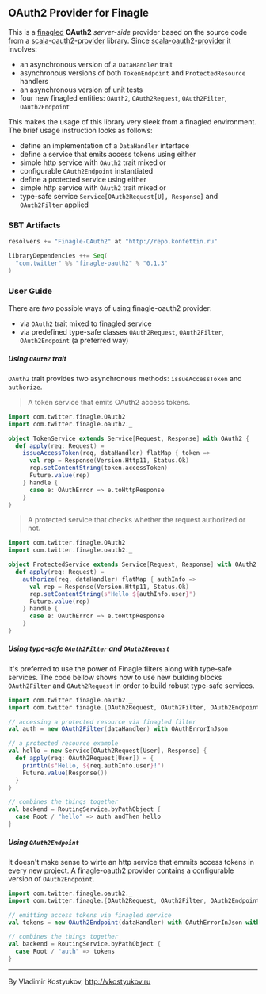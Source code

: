 OAuth2 Provider for Finagle
---------------------------------------

This is a [finagled](https://github.com/twitter/finagle) **OAuth2** _server-side_ provider based on the source code from 
a [scala-oauth2-provider](https://github.com/nulab/scala-oauth2-provider) library. 
Since [scala-oauth2-provider](https://github.com/nulab/scala-oauth2-provider) it involves: 

 - an asynchronous version of a `DataHandler` trait
 - asynchronous versions of both `TokenEndpoint` and `ProtectedResource` handlers
 - an asynchronous version of unit tests
 - four new finagled entities: `OAuth2`, `OAuth2Request`, `OAuth2Filter`, `OAuth2Endpoint`

This makes the usage of this library very sleek from a finagled environment. The brief usage instruction looks as follows:

 - define an implementation of a `DataHandler` interface
 - define a service that emits access tokens using either
  - simple http service with `OAuth2` trait mixed or
  - configurable `OAuth2Endpoint` instantiated
 - define a protected service using either
  - simple http service with `OAuth2` trait mixed or
  - type-safe service `Service[OAuth2Request[U], Response]` and `OAuth2Filter` applied

### SBT Artifacts
```scala
resolvers += "Finagle-OAuth2" at "http://repo.konfettin.ru"

libraryDependencies ++= Seq(
  "com.twitter" %% "finagle-oauth2" % "0.1.3"
)
```

### User Guide

There are _two_ possible ways of using finagle-oauth2 provider:
- via `OAuth2` trait mixed to finagled service
- via predefined type-safe classes `OAuth2Request`, `OAuth2Filter`, `OAuth2Endpoint` (a preferred way)

##### Using `OAuth2` trait

`OAuth2` trait provides two asynchronous methods: `issueAccessToken` and `authorize`. 

> A token service that emits OAuth2 access tokens.

```scala
import com.twitter.finagle.OAuth2
import com.twitter.finagle.oauth2._

object TokenService extends Service[Request, Response] with OAuth2 {
  def apply(req: Request) = 
    issueAccessToken(req, dataHandler) flatMap { token =>
      val rep = Response(Version.Http11, Status.Ok)
      rep.setContentString(token.accessToken)
      Future.value(rep)
    } handle {
      case e: OAuthError => e.toHttpResponse
    }
}
```

> A protected service that checks whether the request authorized or not.

```scala
import com.twitter.finagle.OAuth2
import com.twitter.finagle.oauth2._

object ProtectedService extends Service[Request, Response] with OAuth2 {
  def apply(req: Request) =
    authorize(req, dataHandler) flatMap { authInfo =>
      val rep = Response(Version.Http11, Status.Ok)
      rep.setContentString(s"Hello ${authInfo.user}")
      Future.value(rep)
    } handle {
      case e: OAuthError => e.toHttpResponse
    }
}
```

##### Using type-safe `OAuth2Filter` and `OAuth2Request`

It's preferred to use the power of Finagle filters along with type-safe services. 
The code bellow shows how to use new building blocks `OAuth2Filter` and `OAuth2Request` 
in order to build robust type-safe services.

```scala
import com.twitter.finagle.oauth2._
import com.twitter.finagle.{OAuth2Request, OAuth2Filter, OAuth2Endpoint}

// accessing a protected resource via finagled filter
val auth = new OAuth2Filter(dataHandler) with OAuthErrorInJson

// a protected resource example
val hello = new Service[OAuth2Request[User], Response] {
  def apply(req: OAuth2Request[User]) = {
    println(s"Hello, ${req.authInfo.user}!")
    Future.value(Response())
  }
}

// combines the things together
val backend = RoutingService.byPathObject {
  case Root / "hello" => auth andThen hello
}
```

##### Using `OAuth2Endpoint`

It doesn't make sense to wirte an http service that emmits access tokens in every new project. A finagle-oauth2 provider contains a configurable version of `OAuth2Endpoint`.

```scala
import com.twitter.finagle.oauth2._
import com.twitter.finagle.{OAuth2Request, OAuth2Filter, OAuth2Endpoint}

// emitting access tokens via finagled service
val tokens = new OAuth2Endpoint(dataHandler) with OAuthErrorInJson with OAuthTokenInJson

// combines the things together
val backend = RoutingService.byPathObject {
  case Root / "auth" => tokens
}
```
----
By Vladimir Kostyukov, http://vkostyukov.ru

